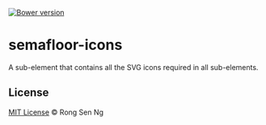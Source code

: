 [![Bower version](https://badge.fury.io/bo/semafloor-icons.svg)](https://badge.fury.io/bo/semafloor-icons)

# semafloor-icons

A sub-element that contains all the SVG icons required in all sub-elements.

## License

[MIT License](http://motss.mit-license.org/) © Rong Sen Ng
